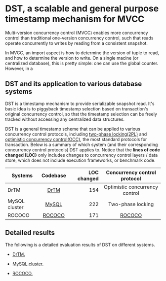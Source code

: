 # DST, a scalable and general purpose timestamp mechanism for MVCC

Multi-version concurrency control (MVCC) enables more concurrency control than traditional one-version concurrency
control, such that reads operate concurrently to writes by reading from a consistent snapshot.

In MVCC, an import aspect is how to determine the version of tuple to read, and how to determine the version to write.
On a single macine (or centralized database), this is pretty simple: one can use the global counter.
However, in a 

## DST and its application to various database systems

DST is a timestamp mechanism to provide serializable snapshot read.
It's basic idea is to piggyback timestamp selection based on transaction's original concurrency control,
so that the timestamp selection can be freely tracked without accessing any centralized data structures.

DST is a general timestamp scheme that can be applied to various concurrency control protocols,
including [two-phase locking(2PL)](https://www.google.com/search?client=safari&rls=en&q=two+phase+locking&ie=UTF-8&oe=UTF-8) and [optimistic concurrency control(OCC)](https://en.wikipedia.org/wiki/Optimistic_concurrency_control), the most
standard protocols for transaction.
Below is a summary of which system (and their corresponding concurrency control protocols) DST applies to.
Notice that the **lines of code changed (LOC)** only includes changes
to concurrency control layers / data store, which does not include execution frameworks,
or benchmark code.

| Systems       | Codebase      | LOC changed  | Concurrency control protocol | 
| ------------- |:-------------:| ------------------:| :----------------------------:|
| DrTM          | [DrTM](https://ipads.se.sjtu.edu.cn/pub/projects/drtm) | 154                 | Optimistic concurrency control |
| MySQL cluster | [MySQL](https://www.mysql.com/cn/products/cluster/)      | 222                 | Two-phase locking            |
| ROCOCO        | [ROCOCO](https://github.com/shuaimu/rococo)      | 171                 | [ROCOCO](https://www.usenix.org/system/files/conference/osdi14/osdi14-paper-mu.pdf)                      |

## Detailed results

The following is a detailed evaluation results of DST on different systems.
- [DrTM.](./docs/drtm.md)

- [MySQL cluster.](./docs/mysql.md)

- [ROCOCO.](./docs/rococo.md)
  
